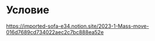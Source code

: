 # Условие

<https://imported-sofa-e34.notion.site/2023-1-Mass-move-016d7689cd734022aec2c7bc888ea52e>
